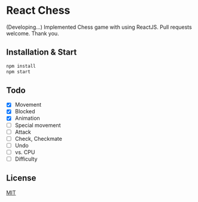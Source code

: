 # React Chess

(Developing...) Implemented Chess game with using ReactJS. Pull requests welcome. Thank you.

## Installation & Start

```bash
npm install
npm start
```

## Todo

- [x] Movement
- [x] Blocked
- [x] Animation
- [ ] Special movement
- [ ] Attack
- [ ] Check, Checkmate
- [ ] Undo
- [ ] vs. CPU
- [ ] Difficulty

## License

[MIT](LICENSE.md)
